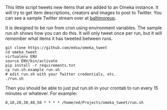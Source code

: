 This little script tweets new items that are added to an Omeka instance. It will try to get item descriptions, creators and images to post to Twitter. You can see a sample Twitter stream over at [baltimoreup](https://twitter.com/baltimoreup).

It is designed to be run from cron using environment variables. The sample
run.sh shows how you can do this. It will only tweet once per run, but it
will remember what items it has tweeted between runs.

    git clone https://github.com/edsu/omeka_tweet
    cd omeka_tweet
    virtualenv ENV
    source ENV/bin/activate
    pip install -r requirements.txt
    cp run.sh.example run.sh
    # edit run.sh with your Twitter credentials, etc.
    ./run.sh

Then you should be able to just put run.sh in your crontab to run 
every 15 minutes or whatever. For example:

    0,10,20,30,40,50 * * * * /home/ed/Projects/omeka_tweet/run.sh
